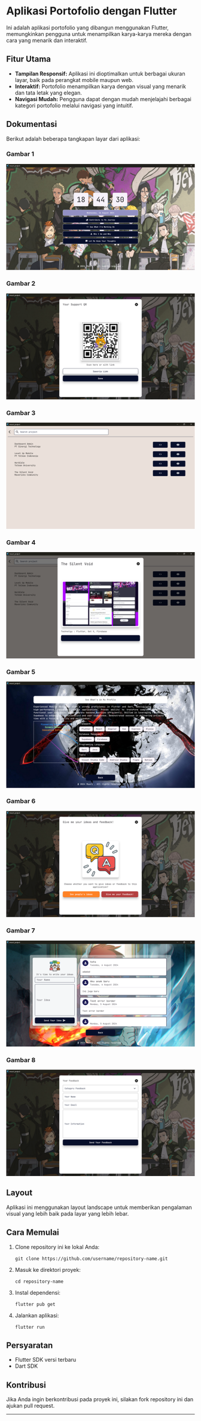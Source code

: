 # Aplikasi Portofolio dengan Flutter

Ini adalah aplikasi portofolio yang dibangun menggunakan Flutter, memungkinkan pengguna untuk menampilkan karya-karya mereka dengan cara yang menarik dan interaktif.

## Fitur Utama
- **Tampilan Responsif:** Aplikasi ini dioptimalkan untuk berbagai ukuran layar, baik pada perangkat mobile maupun web.
- **Interaktif:** Portofolio menampilkan karya dengan visual yang menarik dan tata letak yang elegan.
- **Navigasi Mudah:** Pengguna dapat dengan mudah menjelajahi berbagai kategori portofolio melalui navigasi yang intuitif.

## Dokumentasi

Berikut adalah beberapa tangkapan layar dari aplikasi:

### Gambar 1
![Gambar 1](assets/images/1.png)

### Gambar 2
![Gambar 2](assets/images/2.png)

### Gambar 3
![Gambar 3](assets/images/3.png)

### Gambar 4
![Gambar 4](assets/images/4.png)

### Gambar 5
![Gambar 5](assets/images/5.png)

### Gambar 6
![Gambar 6](assets/images/6.png)

### Gambar 7
![Gambar 7](assets/images/7.png)

### Gambar 8
![Gambar 8](assets/images/8.png)

## Layout

Aplikasi ini menggunakan layout landscape untuk memberikan pengalaman visual yang lebih baik pada layar yang lebih lebar.

## Cara Memulai

1. Clone repository ini ke lokal Anda:
   ```
   git clone https://github.com/username/repository-name.git
   ```
2. Masuk ke direktori proyek:
   ```
   cd repository-name
   ```
3. Instal dependensi:
   ```
   flutter pub get
   ```
4. Jalankan aplikasi:
   ```
   flutter run
   ```

## Persyaratan

- Flutter SDK versi terbaru
- Dart SDK

## Kontribusi

Jika Anda ingin berkontribusi pada proyek ini, silakan fork repository ini dan ajukan pull request.

---
